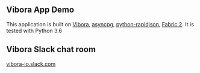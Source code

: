 ## Vibora App Demo

This application is built on [Vibora](https://vibora.io), [asyncpg](https://github.com/MagicStack/asyncpg), [python-rapidjson](https://github.com/python-rapidjson/python-rapidjson), [Fabric 2](https://github.com/fabric/fabric). 
It is tested with Python 3.6

## Vibora Slack chat room

[vibora-io.slack.com](https://vibora-io.slack.com)
